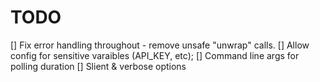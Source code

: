 # TODO

[] Fix error handling throughout - remove unsafe "unwrap" calls.
[] Allow config for sensitive varaibles (API_KEY, etc);
[] Command line args for polling duration
[] Slient & verbose options
